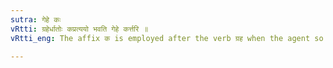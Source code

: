 ```yaml
---
sutra: गेहे कः
vRtti: ग्रहेर्धातोः कप्रत्ययो भवति गेहे कर्त्तरि ॥
vRtti_eng: The affix क is employed after the verb ग्रह when the agent so expressed denotes a house.

---
```

